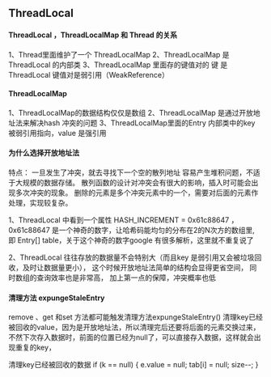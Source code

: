 ## ThreadLocal

#### ThreadLocal ，ThreadLocalMap 和 Thread 的关系
1、Thread里面维护了一个 ThreadLocalMap
2、ThreadLocalMap 是 ThreadLocal 的内部类
3、ThreadLocalMap 里面存的键值对的 键 是 ThreadLocal
键值对是弱引用（WeakReference）

#### ThreadLocalMap
1、ThreadLocalMap的数据结构仅仅是数组
2、ThreadLocalMap 是通过开放地址法来解决hash 冲突的问题
3、ThreadLocalMap里面的Entry 内部类中的key 被弱引用指向，value 是强引用

#### 为什么选择开放地址法
特点：
一旦发生了冲突，就去寻找下一个空的散列地址
容易产生堆积问题，不适于大规模的数据存储。
散列函数的设计对冲突会有很大的影响，插入时可能会出现多次冲突的现象。
删除的元素是多个冲突元素中的一个，需要对后面的元素作处理，实现较复杂。

1、ThreadLocal 中看到一个属性 HASH_INCREMENT = 0x61c88647 ，
0x61c88647 是一个神奇的数字，让哈希码能均匀的分布在2的N次方的数组里, 
即 Entry[] table，关于这个神奇的数字google 有很多解析，这里就不重复说了

2、ThreadLocal 往往存放的数据量不会特别大（而且key 是弱引用又会被垃圾回收，及时让数据量更小），
这个时候开放地址法简单的结构会显得更省空间，
同时数组的查询效率也是非常高，
加上第一点的保障，冲突概率也低


#### 清理方法 expungeStaleEntry 
remove 、get 和set 方法都可能触发清理方法expungeStaleEntry()
清理key已经被回收的value，因为是开放地址法，所以清理完后还要将后面的元素交换过来，
不然下次存入数据时，前面的位置已经为null了，可以直接存入数据，这样就会出现重复的key，

清理key已经被回收的数据
if (k == null) {
    e.value = null;
    tab[i] = null;
    size--;
}

